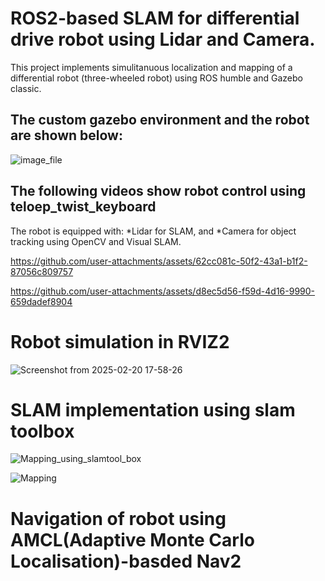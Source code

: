 # ROS2-based SLAM for differential drive robot using Lidar and Camera.
This project implements simulitanuous localization and mapping of a differential robot (three-wheeled robot) using ROS humble and Gazebo classic.
## The custom gazebo environment and the robot are shown below:
![image_file](https://github.com/user-attachments/assets/a9b36010-b449-4de6-9c35-a26cc6d595f9)

## The following videos show robot control using teloep_twist_keyboard
The robot is equipped with:
 *Lidar for SLAM, and 
 *Camera for object tracking using OpenCV and Visual SLAM.

https://github.com/user-attachments/assets/62cc081c-50f2-43a1-b1f2-87056c809757

https://github.com/user-attachments/assets/d8ec5d56-f59d-4d16-9990-659dadef8904

# Robot simulation in RVIZ2

![Screenshot from 2025-02-20 17-58-26](https://github.com/user-attachments/assets/1ebd2588-3e0c-4b57-873b-ed0ae0ef1f75)

# SLAM implementation using slam toolbox
![Mapping_using_slamtool_box](https://github.com/user-attachments/assets/fcb97273-3600-46ef-8050-5d3217d1bc52)

![Mapping](https://github.com/user-attachments/assets/5ea04e3f-1142-4dd2-81b7-2d6b746535ed)

 # Navigation of robot using AMCL(Adaptive Monte Carlo Localisation)-basded Nav2 

